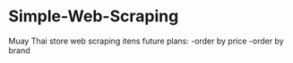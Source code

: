# Simple-Web-Scraping
Muay Thai store web scraping itens
future plans: 
-order by price
-order by brand

